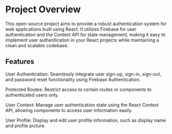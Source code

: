 # Project Overview
This open-source project aims to provide a robust authentication system for web applications built using React. It utilizes Firebase for user authentication and the Context API for state management, making it easy to implement user authentication in your React projects while maintaining a clean and scalable codebase.
## Features
User Authentication: Seamlessly integrate user sign-up, sign-in, sign-out, and password reset functionality using Firebase Authentication.

Protected Routes: Restrict access to certain routes or components to authenticated users only.

User Context: Manage user authentication state using the React Context API, allowing components to access user information easily.

User Profile: Display and edit user profile information, such as display name and profile picture.
